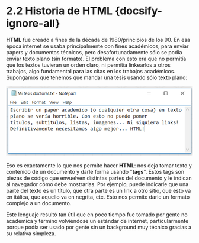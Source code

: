 # 2.2 Historia de HTML {docsify-ignore-all}

**HTML** fue creado a fines de la década de 1980/principios de los 90. En esa época internet se usaba principalmente con fines académicos, para enviar papers y documentos técnicos, pero desafortunadamente sólo se podía enviar texto plano (sin formato). El problema con esto era que no permitía que los textos tuvieran un orden claro, ni permitía linkearlos a otros trabajos, algo fundamental para las citas en los trabajos académicos. Supongamos que tenemos que mandar una tesis usando sólo texto plano:

!['texto plano'](../_images/el_texto_plano_no_sirve-min.png)

Eso es exactamente lo que nos permite hacer **HTML**: nos deja tomar texto y contenido de un documento y darle forma usando "**tags**". Estos tags son piezas de código que envuelven distintas partes del documento y le indican al navegador cómo debe mostrarlas. Por ejemplo, puede indicarle que una parte del texto es un título, que otra parte es un link a otro sitio, que esto va en itálica, que aquello va en negrita, etc. Esto nos permite darle un formato complejo a un documento.

Este lenguaje resultó tan útil que en poco tiempo fue tomado por gente no académica y terminó volviéndose un estándar de internet, particularmente porque podía ser usado por gente sin un background muy técnico gracias a su relativa simpleza.
